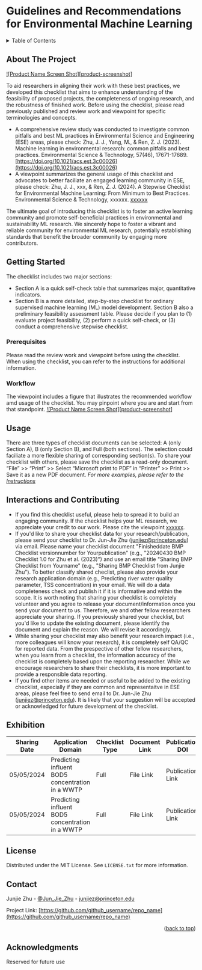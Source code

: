 # Guidelines and Recommendations for Environmental Machine Learning
<a name="readme-top"></a>

<!-- TABLE OF CONTENTS -->
<details>
  <summary>Table of Contents</summary>
  <ol>
    <li>
      <a href="#about-the-project">About The Project</a>
    </li>
    <li>
      <a href="#getting-started">Getting Started</a>
      <ul>
        <li><a href="#prerequisites">Prerequisites</a></li>
        <li><a href="#workflow">Workflow</a></li>
      </ul>
    </li>
    <li><a href="#usage">Usage</a></li>
    <li><a href="#interactions-and-contributing">Interactions and Contributing</a></li>
    <li><a href="#exhibition">Exhibition</a></li>
    <li><a href="#license">License</a></li>
    <li><a href="#contact">Contact</a></li>
    <li><a href="#acknowledgments">Acknowledgments</a></li>
  </ol>
</details>


<!-- ABOUT THE PROJECT -->
## About The Project

[![Product Name Screen Shot][product-screenshot]](https://example.com)

To aid researchers in aligning their work with these best practices, we developed this checklist that aims to enhance understanding of the feasibility of proposed projects, the completeness of ongoing research, and the robustness of finished work. Before using the checklist, please read previously published and review work and viewpoint for specific terminologies and concepts.

* A comprehensive review study was conducted to investigate common pitfalls and best ML practices in Environmental Science and Engineering (ESE) areas, please check: Zhu, J. J., Yang, M., & Ren, Z. J. (2023). Machine learning in environmental research: common pitfalls and best practices. Environmental Science & Technology, 57(46), 17671-17689. [https://doi.org/10.1021/acs.est.3c00026](https://doi.org/10.1021/acs.est.3c00026)
* A viewpoint summarizes the general usage of this checklist and advocates to better faciliate an engaged learning community in ESE, please check: Zhu, J. J., xxx, & Ren, Z. J. (2024). A Stepwise Checklist for Environmental Machine Learning: From Minimum to Best Practices. Environmental Science & Technology, xxxxxx. [xxxxxx](xxxxxx)

The ultimate goal of introducing this checklist is to foster an active learning community and promote self-beneficial practices in environmental and sustainability ML research. We sincerely hope to foster a vibrant and reliable community for environmental ML research, potentially establishing standards that benefit the broader community by engaging more contributors.




## Getting Started

The checklist includes two major sections:
* Section A is a quick self-check table that summarizes major, quantitative indicators. 
* Section B is a more detailed, step-by-step checklist for ordinary supervised machine learning (ML) model development. 
Section B also a preliminary feasibility assessment table. Please decide if you plan to (1) evaluate project feasibility, (2) perform a quick self-check, or (3) conduct a comprehensive stepwise checklist.


### Prerequisites

Please read the review work and viewpoint before using the checklist. When using the checklist, you can refer to the instructions for additional information.

### Workflow

The viewpoint includes a figure that illustrates the recommended workflow amd usage of the checklist. You may pinpoint where you are and start from that standpoint.
[![Product Name Screen Shot][product-screenshot]](https://example.com)



## Usage

There are three types of checklist documents can be selected: A (only Section A), B (only Section B), and Full (both sections). The selection could faciliate a more flexible sharing of corresponding section(s). To share your checklist with others, please save the checklist as a read-only document. “File” >> “Print” >> Select “Microsoft print to PDF” in “Printer” >> Print >> Save it as a new PDF document.
_For more examples, please refer to the [Instructions](https://example.com)_



## Interactions and Contributing

* If you find this checklist useful, please help to spread it to build an engaging community. If the checklist helps your ML research, we appreciate your credit to our work. Please cite the viewpoint [xxxxxx](xxxxxx).
* If you'd like to share your checklist data for your research/publication, please send your checklist to Dr. Jun-Jie Zhu (junjiez@princeton.edu) via email. Please name your checklist document "Finisheddate BMP Checklist versionnumber for Yourpublication" (e.g., "20240430 BMP Checklist 1.0 for Zhu et al. (2023)") and use an email title "Sharing BMP Checklist from Yourname" (e.g., "Sharing BMP Checklist from Junjie Zhu"). To better classify shared checlist, please also provide your research application domain (e.g., Predicting river water quality parameter, TSS concentration) in your email. We will do a data completeness check and publish it if it is informative and within the scope. It is worth noting that sharing your checklist is completely volunteer and you agree to release your document/information once you send your document to us. Therefore, we and other fellow researchers appreciate your sharing. If you previously shared your checklist, but you'd like to update the existing document, please identify the document and explain the reason. We will revise it accordingly.
* While sharing your checklist may also benefit your research impact (i.e., more colleagues will know your research), it is completely self QA/QC for reported data. From the prespective of other fellow researchers, when you learn from a checklist, the information accuracy of the checklist is completely based upon the reporting researcher. While we encourage researchers to share their checklists, it is more important to provide a responsible data reporting.
* If you find other items are needed or useful to be added to the existing checklist, especially if they are common and representaitve in ESE areas, please feel free to send email to Dr. Jun-Jie Zhu (junjiez@princeton.edu). It is likely that your suggestion will be accepted or acknowledged for future development of the checklist.



## Exhibition

| Sharing Date | Application Domain | Checklist Type | Document Link | Publication DOI | Publication Date | Author Name | Author Contact | Additional Info. |
| --- | --- | --- | --- | --- | --- | --- | --- | --- |
| 05/05/2024 | Predicting influent BOD5 concentration in a WWTP | Full | File Link | Publication Link | 01/01/2022 | Junjie Zhu | junjiez@princeton.edu | None |
| 05/05/2024 | Predicting influent BOD5 concentration in a WWTP | Full | File Link | Publication Link | 01/01/2018 | Junjie Zhu | Emailjunjiez@princeton.edu | None |



## License

Distributed under the MIT License. See `LICENSE.txt` for more information.



## Contact

Junjie Zhu - [@Jun_Jie_Zhu](https://twitter.com/Jun_Jie_Zhu) - junjiez@princeton.edu

Project Link: [https://github.com/github_username/repo_name](https://github.com/github_username/repo_name)

<p align="right">(<a href="#readme-top">back to top</a>)</p>



## Acknowledgments
Reserved for future use



